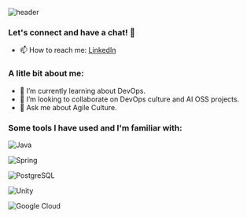 <!--
**vinnymza/vinnymza** is a ✨ _special_ ✨ repository because its `README.md` (this file) appears on your GitHub profile.

Here are some ideas to get you started:

- 🔭 I’m currently working on ...
- 🌱 I’m currently learning ...
- 👯 I’m looking to collaborate on ...
- 🤔 I’m looking for help with ...
- 💬 Ask me about ...
- 📫 How to reach me: ...
- 😄 Pronouns: ...
- ⚡ Fun fact: ...
-->

![header](https://capsule-render.vercel.app/api?type=transparent&height=300&color=gradient&text=Vinny&reversal=false&textBg=false)
### Let's connect and have a chat! 🌟
- 📫 How to reach me: [LinkedIn](https://www.linkedin.com/in/vinnymza/)

### A litle bit about me:
- 🌱 I’m currently learning about DevOps.
- 👯 I’m looking to collaborate on DevOps culture and AI OSS projects.
- 💬 Ask me about Agile Culture.
### Some tools I have used and I'm familiar with:

![Java](https://img.shields.io/badge/Java-ED8B00?style=for-the-badge&logo=openjdk&logoColor=white)

![Spring](https://img.shields.io/badge/Spring-6DB33F?style=for-the-badge&logo=spring&logoColor=white)

![PostgreSQL](https://img.shields.io/badge/PostgreSQL-316192?style=for-the-badge&logo=postgresql&logoColor=white)

![Unity](https://img.shields.io/badge/Unity-100000?style=for-the-badge&logo=unity&logoColor=white)

![Google Cloud](https://img.shields.io/badge/Google_Cloud-4285F4?style=for-the-badge&logo=google-cloud&logoColor=white)
